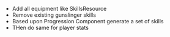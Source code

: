 
- Add all equipment like SkillsResource
- Remove existing gunslinger skills
- Based upon Progression Component generate a set of skills
- THen do same for player stats